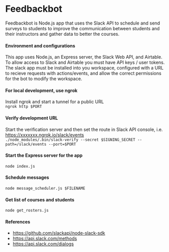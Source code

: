 # Feedbackbot
Feedbackbot is Node.js app that uses the Slack API to schedule and send surveys to students to improve the communication between students and their instructors and gather data to better the courses. 

#### Environment and configurations
This app uses Node.js, an Express server, the Slack Web API, and Airtable. To allow access to Slack and Airtable you must have API keys / user tokens. The slack app must be installed into you workspace, configured with a URL to recieve requests with actions/events, and allow the correct permissions for the bot to modify the workspace. 

#### For local development, use ngrok
Install ngrok and start a tunnel for a public URL  
`ngrok http $PORT`

#### Verify development URL 
Start the verification server and then set the route in Slack API console, i.e. https://xxxxxxx.ngrok.io/slack/events  
`./node_modules/.bin/slack-verify --secret $SIGNING_SECRET --path=/slack/events --port=$PORT`

#### Start the Express server for the app
`node index.js`

#### Schedule messages
`node message_scheduler.js $FILENAME`

#### Get list of courses and students
`node get_rosters.js`

#### References
* https://github.com/slackapi/node-slack-sdk  
* https://api.slack.com/methods   
* https://api.slack.com/dialogs  